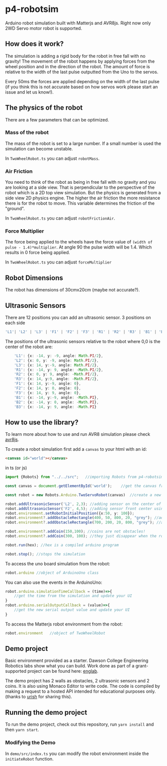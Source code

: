 # p4-robotsim

Arduino robot simulation built with Matterjs and AVR8js. Right now only 2WD Servo motor robot is supported. 

## How does it work?
The simulation is adding a rigid body for the robot in free fall with no gravity! The movement of the robot happens by applying forces from the wheel position and in the direction of the robot.
The amount of force is relative to the width of the last pulse outputted from the Uno to the servos. 

Every 50ms the forces are applied depending on the width of the last pulse (if you think this is not accurate based on how servos work please start an issue and let us know!). 

## The physics of the robot
There are a few parameters that can be optimized.

### Mass of the robot 
The mass of the robot is set to a large number. If a small number is used the simulation can become unstable.

In `TwoWheelRobot.ts` you can adjust `robotMass`. 

### Air Friction
You need to think of the robot as being in free fall with no gravity and you are looking at a side view. That is perpendicular to the perspective of the robot which is a 2D top view simulation. But the physics is generated from a side view 2D physics engine. 
The higher the air friction the more resistance there is for the robot to move. This variable determines the friction of the "ground". 

In `TwoWheelRobot.ts` you can adjust `robotFrictionAir`.

### Force Multiplier
The force being applied to the wheels have the force value of `(width of pulse - 1.4)*multiplier`.
At angle 90 the pulse width will be 1.4. Which results in 0 force being applied. 

In `TwoWheelRobot.ts` you can adjust `forceMultiplier`
## Robot Dimensions
The robot has dimensions of 30cmx20cm (maybe not accurate?).

## Ultrasonic Sensors
There are 12 positions you can add an ultrasonic sensor. 3 positions on each side
```typescript
'L1'| 'L2' | 'L3' | 'F1' | 'F2' | 'F3' | 'R1' | 'R2' | 'R3' | 'B1' | 'B2'| 'B3';
```
The positions of the ultrasonic sensors relative to the robot where 0,0 is the center of the robot are:
```typescript
    'L1': {x: -14, y: -9, angle: Math.PI/2},
    'L2': {x: 0, y: -9, angle: Math.PI/2},
    'L3': {x: 14, y:-9, angle: Math.PI/2},
    'R1': {x: -14, y: 9, angle: -Math.PI/2},
    'R2': {x: 0, y: 9, angle: -Math.PI/2},
    'R3': {x: 14, y:9, angle: -Math.PI/2},
    'F1': {x: 14, y:-9, angle: 0},
    'F2': {x: 14, y: 0, angle: 0},
    'F3': {x: 14, y: 9, angle: 0},
    'B1': {x: -14, y:-9, angle: -Math.PI},
    'B2': {x: -14, y: 0, angle: -Math.PI},
    'B3': {x: -14, y: 9, angle: -Math.PI}
```
## How to use the library?
To learn more about how to use and run AVR8 simulation please check [avr8js](https://github.com/wokwi/avr8js).

To create a robot simulation first add a `canvas` to your html with an id:

```html
<canvas id="world"></canvas>
```

in ts (or js)
```typescript
import {Robots} from "../../src";   //importing Robots from p4-robotsim

const canvas = document.getElementById('world');    //get the canvas from html 

const robot = new Robots.Arduino.TwoServoRobot(canvas)  //create a new Two Servo Robot

robot.addUltrasonicSensor('L2', 2,3); //adding sensor on the center of the left side. pins 2 and 3
robot.addUltrasonicSensor('F2', 4,5); //adding sensor front center using pins 4 and 5
robot.environment.setRobotInitialPosition({x:50, y: 100});
robot.environment?.addObstacleRectangle(400, 50, 800, 20, "grey"); //adding obstacles 
robot.environment?.addObstacleRectangle(700, 200, 20, 800, "grey"); //adding obstacles 

robot.environment?.addCoin(150,100); //coins are not obstacles! 
robot.environment?.addCoin(300, 100); //they just disappear when the robot gets in contact with coins

robot.run(hex); //hex is a compiled arduino program

robot.stop(); //stops the simulation 
```

To access the uno board simulation from the robot:

```typescript
robot.arduino //object of ArduinoUno class
```

You can also use the events in the ArduinoUno:

```typescript
robot.arduino.simulationTimeCallback = (time)=>{
    //get the time from the simulation and update your UI
}
robot.arduino.serialOutputCallback = (value)=>{
    //get the new serial output value and update your UI
}
```

To access the Matterjs robot environment from the robot:
```typescript
robot.environment   //object of TwoWheelRobot
```

## Demo project

Basic environment provided as a starter. Dawson College Engineering Robotics labs show what you can build. Work done as part of a grant-supported project can be found here: [englab](https://englab.dawsoncollege.qc.ca/robot/).

The demo project has 2 walls as obstacles, 2 ultrasonic sensors and 2 coins. 
It is also using Monaco Editor to write code. The code is compiled by making a request to a hosted API intended for educational purposes only. (thanks to [urish](https://github.com/urish) for sharing this).
## Running the demo project

To run the demo project, check out this repository, run `yarn install` and then `yarn start`.

### Modifying the Demo
In `demo/src/index.ts` you can modify the robot environment inside the `initiateRobot` function.

